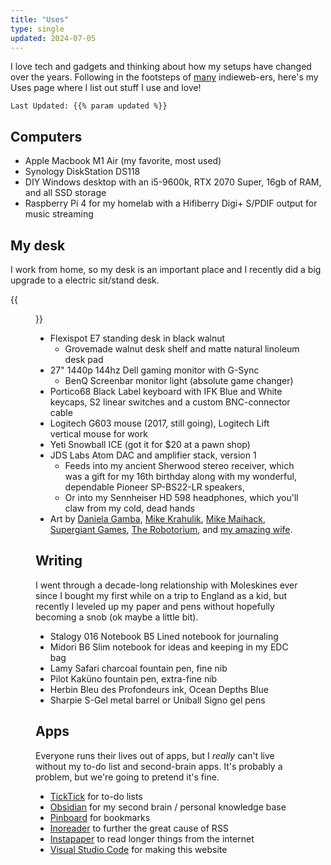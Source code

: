 ```yaml
---
title: "Uses"
type: single
updated: 2024-07-05
---
```

I love tech and gadgets and thinking about how my setups have changed over the years. Following in the footsteps of [many](https://uses.tech/) indieweb-ers, here's my Uses page where I list out stuff I use and love!

`Last Updated: {{% param updated %}}`

## Computers

- Apple Macbook M1 Air (my favorite, most used)
- Synology DiskStation DS118
- DIY Windows desktop with an i5-9600k, RTX 2070 Super, 16gb of RAM, and all SSD storage
- Raspberry Pi 4 for my homelab with a Hifiberry Digi+ S/PDIF output for music streaming

## My desk

I work from home, so my desk is an important place and I recently did a big upgrade to a electric sit/stand desk.

{{<figure src="/images/blog/2024-03-04-17h57m07.jpg" caption="This photo is just a touch of date, my keyboard looks a lot nicer now and I stopped using the Stream Deck">}}

- Flexispot E7 standing desk in black walnut
  - Grovemade walnut desk shelf and matte natural linoleum desk pad
- 27" 1440p 144hz Dell gaming monitor with G-Sync
  - BenQ Screenbar monitor light (absolute game changer)
- Portico68 Black Label keyboard with IFK Blue and White keycaps, S2 linear switches and a custom BNC-connector cable
- Logitech G603 mouse (2017, still going), Logitech Lift vertical mouse for work
- Yeti Snowball ICE (got it for $20 at a pawn shop)
- JDS Labs Atom DAC and amplifier stack, version 1
  - Feeds into my ancient Sherwood stereo receiver, which was a gift for my 16th birthday along with my wonderful, dependable Pioneer SP-BS22-LR speakers,
  - Or into my Sennheiser HD 598 headphones, which you'll claw from my cold, dead hands
- Art by [Daniela Gamba](https://www.danielagamba.com/), [Mike Krahulik](https://www.penny-arcade.com/), [Mike Maihack](https://mikemaihack.bigcartel.com/), [Supergiant Games](https://www.supergiantgames.com/), [The Robotorium](https://westernavenuestudios.com/listing/the-robotorium-2/), and [my amazing wife](https://www.emilymullerart.com/).

## Writing

I went through a decade-long relationship with Moleskines ever since I bought my first while on a trip to England as a kid, but recently I leveled up my paper and pens without hopefully becoming a snob (ok maybe a little bit).

- Stalogy 016 Notebook B5 Lined notebook for journaling
- Midori B6 Slim notebook for ideas and keeping in my EDC bag
- Lamy Safari charcoal fountain pen, fine nib
- Pilot Kaküno fountain pen, extra-fine nib
- Herbin Bleu des Profondeurs ink, Ocean Depths Blue
- Sharpie S-Gel metal barrel or Uniball Signo gel pens

## Apps

Everyone runs their lives out of apps, but I *really* can't live without my to-do list and second-brain apps. It's probably a problem, but we're going to pretend it's fine.

- [TickTick](https://www.ticktick.com/) for to-do lists
- [Obsidian](https://obsidian.md/) for my second brain / personal knowledge base
- [Pinboard](https://pinboard.in/) for bookmarks
- [Inoreader](https://www.inoreader.com) to further the great cause of RSS
- [Instapaper](https://www.instapaper.com/u) to read longer things from the internet
- [Visual Studio Code](https://code.visualstudio.com/) for making this website
